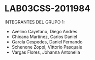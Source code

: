 # LAB03CSS-2011984
INTEGRANTES DEL GRUPO 1:
- Avelino Cayetano, Diego Andres
- Chicana Martínez, Carlos Daniel
- García Cespedes, Daniel Fernando
- Schenone Zoppi, Vittorio Pasquale
- Vargas Flores, Johanna Antonella
